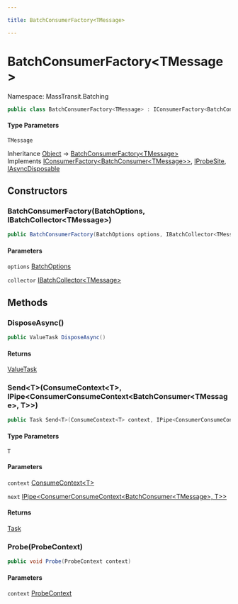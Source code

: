 ```yaml
---

title: BatchConsumerFactory<TMessage>

---
```


# BatchConsumerFactory\<TMessage\>

Namespace: MassTransit.Batching

```csharp
public class BatchConsumerFactory<TMessage> : IConsumerFactory<BatchConsumer<TMessage>>, IProbeSite, IAsyncDisposable
```

#### Type Parameters

`TMessage`<br/>

Inheritance [Object](https://learn.microsoft.com/en-us/dotnet/api/system.object) → [BatchConsumerFactory\<TMessage\>](../masstransit-batching/batchconsumerfactory-1)<br/>
Implements [IConsumerFactory\<BatchConsumer\<TMessage\>\>](../../masstransit-abstractions/masstransit/iconsumerfactory-1), [IProbeSite](../../masstransit-abstractions/masstransit/iprobesite), [IAsyncDisposable](https://learn.microsoft.com/en-us/dotnet/api/system.iasyncdisposable)

## Constructors

### **BatchConsumerFactory(BatchOptions, IBatchCollector\<TMessage\>)**

```csharp
public BatchConsumerFactory(BatchOptions options, IBatchCollector<TMessage> collector)
```

#### Parameters

`options` [BatchOptions](../../masstransit-abstractions/masstransit/batchoptions)<br/>

`collector` [IBatchCollector\<TMessage\>](../masstransit-batching/ibatchcollector-1)<br/>

## Methods

### **DisposeAsync()**

```csharp
public ValueTask DisposeAsync()
```

#### Returns

[ValueTask](https://learn.microsoft.com/en-us/dotnet/api/system.threading.tasks.valuetask)<br/>

### **Send\<T\>(ConsumeContext\<T\>, IPipe\<ConsumerConsumeContext\<BatchConsumer\<TMessage\>, T\>\>)**

```csharp
public Task Send<T>(ConsumeContext<T> context, IPipe<ConsumerConsumeContext<BatchConsumer<TMessage>, T>> next)
```

#### Type Parameters

`T`<br/>

#### Parameters

`context` [ConsumeContext\<T\>](../../masstransit-abstractions/masstransit/consumecontext-1)<br/>

`next` [IPipe\<ConsumerConsumeContext\<BatchConsumer\<TMessage\>, T\>\>](../../masstransit-abstractions/masstransit/ipipe-1)<br/>

#### Returns

[Task](https://learn.microsoft.com/en-us/dotnet/api/system.threading.tasks.task)<br/>

### **Probe(ProbeContext)**

```csharp
public void Probe(ProbeContext context)
```

#### Parameters

`context` [ProbeContext](../../masstransit-abstractions/masstransit/probecontext)<br/>
